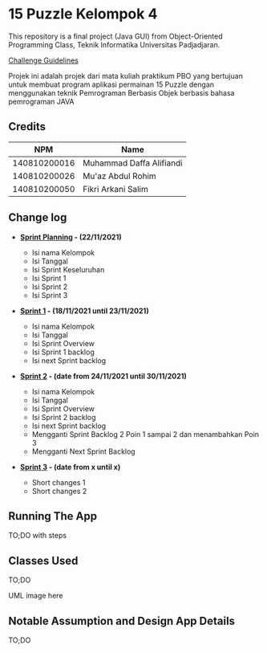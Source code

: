# 15 Puzzle Kelompok 4

This repository is a final project (Java GUI) from Object-Oriented Programming Class, Teknik Informatika Universitas Padjadjaran. 

[Challenge Guidelines](challenge-guideline.md)

Projek ini adalah projek dari mata kuliah praktikum PBO yang bertujuan untuk membuat program aplikasi permainan 15 Puzzle dengan menggunakan teknik Pemrograman Berbasis Objek berbasis bahasa pemrograman JAVA

## Credits
| NPM           | Name        |
| ------------- |-------------|
| 140810200016  | Muhammad Daffa Alifiandi    |
| 140810200026  | Mu'az Abdul Rohim    |
| 140810200050  | Fikri Arkani Salim |

## Change log
- **[Sprint Planning](changelog/sprint-planning.md) - (22/11/2021)** 
   - Isi nama Kelompok 
   - Isi Tanggal
   - Isi Sprint Keseluruhan
   - Isi Sprint 1
   - Isi Sprint 2
   - Isi Sprint 3

- **[Sprint 1](changelog/sprint-1.md) - (18/11/2021 until 23/11/2021)** 
   - Isi nama Kelompok 
   - Isi Tanggal
   - Isi Sprint Overview
   - Isi Sprint 1 backlog
   - Isi next Sprint backlog

- **[Sprint 2](changelog/sprint-2.md) - (date from 24/11/2021 until 30/11/2021)** 
   - Isi nama Kelompok 
   - Isi Tanggal
   - Isi Sprint Overview
   - Isi Sprint 2 backlog
   - Isi next Sprint backlog
   - Mengganti Sprint Backlog 2 Poin 1 sampai 2 dan menambahkan Poin 3
   - Mengganti Next Sprint Backlog
   
- **[Sprint 3](changelog/sprint-3.md) - (date from x until x)** 
   - Short changes 1
   - Short changes 2

## Running The App

TO;DO with steps

## Classes Used

TO;DO

UML image here

## Notable Assumption and Design App Details

TO;DO
